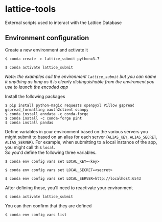 # lattice-tools
External scripts used to interact with the Lattice Database

Environment configuration
---------------- 
Create a new environment and activate it
```
$ conda create -n lattice_submit python=3.7
```
```
$ conda activate lattice_submit
```
*Note: the examples call the environment `lattice_submit` but you can name it anything as long as it is clearly distinguishable from the enviroment you use to launch the encoded app*

Install the following packages
```
$ pip install python-magic requests openpyxl Pillow gspread gspread_formatting oauth2client scanpy
$ conda install anndata -c conda-forge
$ conda install -c conda-forge pint
$ conda install pandas
```
Define variables in your environment based on the various servers you might submit to based on an alias for each server
(`ALIAS_KEY`, `ALIAS_SECRET`, `ALIAS_SERVER`). For example, when submitting to a local instance of the app, you might call this `local`.  
So you'd define the following three variables. 
```
$ conda env config vars set LOCAL_KEY=<key>
```
```
$ conda env config vars set LOCAL_SECRET=<secret>
```
```
$ conda env config vars set LOCAL_SERVER=http://localhost:6543
```
After defining those, you'll need to reactivate your environment
```
$ conda activate lattice_submit
```
You can then confirm that they are defined
```
$ conda env config vars list
```
